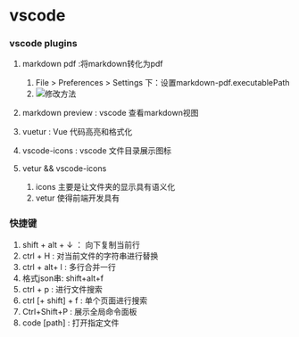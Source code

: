 # vscode

### vscode plugins
1. markdown pdf :将markdown转化为pdf
    1. File > Preferences > Settings 下：设置markdown-pdf.executablePath
    2. ![修改方法](./images/markdown-pdf.png)

2. markdown preview : vscode 查看markdown视图

3. vuetur : Vue 代码高亮和格式化

4. vscode-icons : vscode 文件目录展示图标

5. vetur && vscode-icons
    1. icons 主要是让文件夹的显示具有语义化
    2. vetur 使得前端开发具有

### 快捷键
1. shift + alt + ↓ ： 向下复制当前行
2. ctrl + H : 对当前文件的字符串进行替换
3. ctrl + alt+ l : 多行合并一行
4. 格式json串:  shift+alt+f
5. ctrl + p : 进行文件搜索
6. ctrl [+ shift] + f :  单个页面进行搜索
7. Ctrl+Shift+P : 展示全局命令面板
8. code [path] : 打开指定文件

